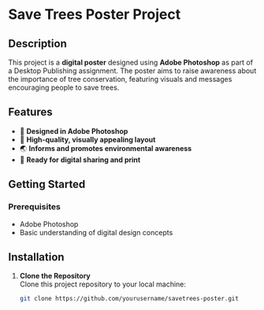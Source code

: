 # Save Trees Poster Project

## Description
This project is a **digital poster** designed using **Adobe Photoshop** as part of a Desktop Publishing assignment. The poster aims to raise awareness about the importance of tree conservation, featuring visuals and messages encouraging people to save trees.

## Features
- 🌳 **Designed in Adobe Photoshop**
- 🌱 **High-quality, visually appealing layout**
- 🌏 **Informs and promotes environmental awareness**
- 📄 **Ready for digital sharing and print**

## Getting Started

### Prerequisites
- Adobe Photoshop
- Basic understanding of digital design concepts

## Installation

1. **Clone the Repository**  
   Clone this project repository to your local machine:
   ```bash
   git clone https://github.com/yourusername/savetrees-poster.git
